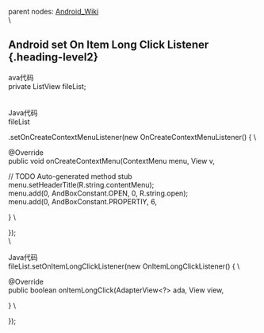 parent nodes: [Android\_Wiki](Android_Wiki.html)\
\

Android set On Item Long Click Listener {.heading-level2}
---------------------------------------

ava代码 \
 private ListView fileList; \
 \
 \
 Java代码 \
 fileList

.setOnCreateContextMenuListener(new OnCreateContextMenuListener() { \

@Override \
 public void onCreateContextMenu(ContextMenu menu, View v,

// TODO Auto-generated method stub \
 menu.setHeaderTitle(R.string.contentMenu); \
 menu.add(0, AndBoxConstant.OPEN, 0, R.string.open); \
 menu.add(0, AndBoxConstant.PROPERTIY, 6,

} \

}); \
 \

Java代码 \
 fileList.setOnItemLongClickListener(new OnItemLongClickListener() { \

@Override \
 public boolean onItemLongClick(AdapterView\<?\> ada, View view,

} \

});
